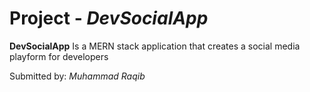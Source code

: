 # Project  - *DevSocialApp*

**DevSocialApp** Is a MERN stack application that creates a social media playform for developers

Submitted by: *Muhammad Raqib*
